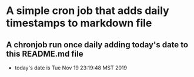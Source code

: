 A simple cron job that adds daily timestamps to markdown file
============================================================
## A chronjob run once daily adding today's date to this README.md file
* today's date is Tue Nov 19 23:19:48 MST 2019
